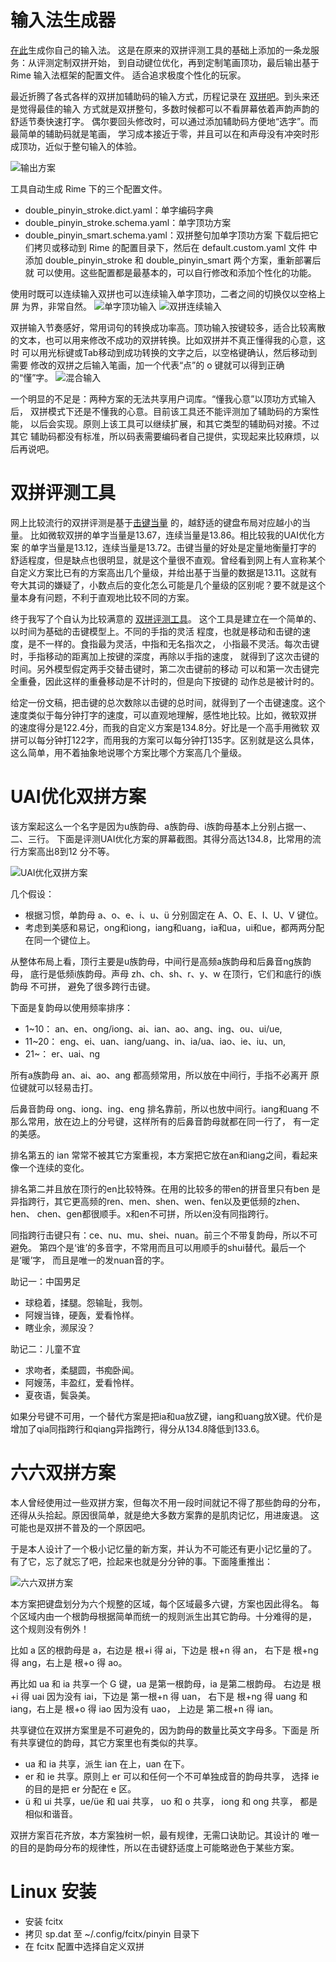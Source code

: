 # 输入法生成器

[在此](https://macroxue.github.io/shuangpin/eval.html)生成你自己的输入法。
这是在原来的双拼评测工具的基础上添加的一条龙服务：从评测定制双拼开始，
到自动键位优化，再到定制笔画顶功，最后输出基于 Rime 输入法框架的配置文件。
适合追求极度个性化的玩家。

最近折腾了各式各样的双拼加辅助码的输入方式，历程记录在
[双拼吧](https://tieba.baidu.com/p/6806794788)。到头来还是觉得最佳的输入
方式就是双拼整句，多数时候都可以不看屏幕依着声韵声韵的舒适节奏快速打字。
偶尔要回头修改时，可以通过添加辅助码方便地“选字”。而最简单的辅助码就是笔画，
学习成本接近于零，并且可以在和声母没有冲突时形成顶功，近似于整句输入的体验。

![输出方案](https://github.com/macroxue/shuangpin/blob/master/screenshots/exporter.png)

工具自动生成 Rime 下的三个配置文件。
 * double_pinyin_stroke.dict.yaml：单字编码字典
 * double_pinyin_stroke.schema.yaml：单字顶功方案
 * double_pinyin_smart.schema.yaml：双拼整句加单字顶功方案
下载后把它们拷贝或移动到 Rime 的配置目录下，然后在 default.custom.yaml 文件
中添加 double_pinyin_stroke 和 double_pinyin_smart 两个方案，重新部署后就
可以使用。这些配置都是最基本的，可以自行修改和添加个性化的功能。

使用时既可以连续输入双拼也可以连续输入单字顶功，二者之间的切换仅以空格上屏
为界，非常自然。
![单字顶功输入](https://github.com/macroxue/shuangpin/blob/master/screenshots/single_input.png)
![双拼连续输入](https://github.com/macroxue/shuangpin/blob/master/screenshots/double_input.png)

双拼输入节奏感好，常用词句的转换成功率高。顶功输入按键较多，适合比较离散
的文本，也可以用来修改不成功的双拼转换。比如双拼并不真正懂得我的心意，这时
可以用光标键或Tab移动到成功转换的文字之后，以空格键确认，然后移动到需要
修改的双拼之后输入笔画，加一个代表“点”的 o 键就可以得到正确的“懂”字。
![混合输入](https://github.com/macroxue/shuangpin/blob/master/screenshots/mixed_input.png)

一个明显的不足是：两种方案的无法共享用户词库。“懂我心意”以顶功方式输入后，
双拼模式下还是不懂我的心意。目前该工具还不能评测加了辅助码的方案性能，
以后会实现。原则上该工具可以继续扩展，和其它类型的辅助码对接。不过其它
辅助码都没有标准，所以码表需要编码者自己提供，实现起来比较麻烦，以后再说吧。

# 双拼评测工具

网上比较流行的双拼评测是基于[击键当量](https://tiansh.github.io/lqbz/sp/)
的，越舒适的键盘布局对应越小的当量。
比如微软双拼的单字当量是13.67，连续当量是13.86。相比较我的UAI优化方案
的单字当量是13.12，连续当量是13.72。击键当量的好处是定量地衡量打字的
舒适程度，但是缺点也很明显，就是这个量很不直观。曾经看到网上有人宣称某个
自定义方案比已有的方案高出几个量级，并给出基于当量的数据是13.11。这就有
夸大其词的嫌疑了，小数点后的变化怎么可能是几个量级的区别呢？要不就是这个
量本身有问题，不利于直观地比较不同的方案。

终于我写了个自认为比较满意的
[双拼评测工具](https://macroxue.github.io/shuangpin/eval.html)。
这个工具是建立在一个简单的、以时间为基础的击键模型上。不同的手指的灵活
程度，也就是移动和击键的速度，是不一样的。食指最为灵活，中指和无名指次之，
小指最不灵活。每次击键时，手指移动的距离加上按键的深度，再除以手指的速度，
就得到了这次击键的时间。另外模型假定两手交替击键时，第二次击键前的移动
可以和第一次击键完全重叠，因此这样的重叠移动是不计时的，但是向下按键的
动作总是被计时的。

给定一份文稿，把击键的总次数除以击键的总时间，就得到了一个击键速度。这个
速度类似于每分钟打字的速度，可以直观地理解，感性地比较。比如，微软双拼
的速度得分是122.4分，而我的自定义方案是134.8分。好比是一个高手用微软
双拼可以每分钟打122字，而用我的方案可以每分钟打135字。区别就是这么具体，
这么简单，用不着抽象地说哪个方案比哪个方案高几个量级。

# UAI优化双拼方案

该方案起这么一个名字是因为u族韵母、a族韵母、i族韵母基本上分别占据一、二、三行。
下面是评测UAI优化方案的屏幕截图。其得分高达134.8，比常用的流行方案高出8到12
分不等。

![UAI优化双拼方案](https://github.com/macroxue/shuangpin/blob/master/UAI优化/eval.png)

几个假设：
 * 根据习惯，单韵母 a、o、e、i、u、ü 分别固定在 A、O、E、I、U、V 键位。
 * 考虑到美感和易记，ong和iong，iang和uang，ia和ua，ui和ue，都两两分配
在同一个键位上。

从整体布局上看，顶行主要是u族韵母，中间行是高频a族韵母和后鼻音ng族韵母，
底行是低频i族韵母。声母 zh、ch、sh、r、y、w 在顶行，它们和底行的i族韵母
不可拼， 避免了很多跨行击键。

下面是复韵母以使用频率排序：
 * 1~10： an、en、ong/iong、ai、ian、ao、ang、ing、ou、ui/ue,
 * 11~20： eng、ei、uan、iang/uang、in、ia/ua、iao、ie、iu、un,
 * 21~：   er、uai、ng

所有a族韵母 an、ai、ao、ang 都高频常用，所以放在中间行，手指不必离开
原位键就可以轻易击打。

后鼻音韵母 ong、iong、ing、eng 排名靠前，所以也放中间行。iang和uang
不那么常用，放在边上的分号键，这样所有的后鼻音韵母就都在同一行了，
有一定的美感。

排名第五的 ian 常常不被其它方案重视，本方案把它放在an和iang之间，看起来
像一个连续的变化。

排名第二并且放在顶行的en比较特殊。在用的比较多的带en的拼音里只有ben
是异指跨行，其它更高频的ren、men、shen、wen、fen以及更低频的zhen、hen、
chen、gen都很顺手。x和en不可拼，所以en没有同指跨行。

同指跨行击键只有：ce、nu、mu、shei、nuan。前三个不带复韵母，所以不可避免。
第四个是‘谁’的多音字，不常用而且可以用顺手的shui替代。最后一个是‘暖’字，
而且是唯一的发nuan音的字。

助记一：中国男足
 * 球稳着，揉腿。怨输耻，我刎。
 * 阿嫂当锋，硬轰，爱看怜样。
 * 瞎业余，濒尿没？

助记二：儿童不宜
 * 求吻者，柔腿圆，书痴卧闻。
 * 阿嫂荡，丰盈红，爱看怜样。
 * 夏夜语，鬓袅美。

如果分号键不可用，一个替代方案是把ia和ua放Z键，iang和uang放X键。代价是
增加了qia同指跨行和qiang异指跨行，得分从134.8降低到133.6。

# 六六双拼方案

本人曾经使用过一些双拼方案，但每次不用一段时间就记不得了那些韵母的分布，
还得从头拾起。原因很简单，就是绝大多数方案靠的是肌肉记忆，用进废退。
这可能也是双拼不普及的一个原因吧。

于是本人设计了一个极小记忆量的新方案，并认为不可能还有更小记忆量的了。
有了它，忘了就忘了吧，捡起来也就是分分钟的事。下面隆重推出：

![六六双拼方案](https://github.com/macroxue/shuangpin/blob/master/66六六/scheme.jpg)

本方案把键盘划分为六个规整的区域，每个区域最多六键，方案也因此得名。
每个区域内由一个根韵母根据简单而统一的规则派生出其它韵母。十分难得的是，
这个规则没有例外！

比如 a 区的根韵母是 a，右边是 根+i 得 ai，下边是 根+n 得 an，
右下是 根+ng 得 ang，右上是 根+o 得 ao。

再比如 ua 和 ia 共享一个 G 键，ua 是第一根韵母，ia 是第二根韵母。
右边是 根+i 得 uai 因为没有 iai，下边是 第一根+n 得 uan，
右下是 根+ng 得 uang 和 iang，右上是 根+o 得 iao 因为没有 uao，
上边是 第二根+n 得 ian。

共享键位在双拼方案里是不可避免的，因为韵母的数量比英文字母多。下面是
所有共享键位的韵母，其它方案里也有类似的共享。

 * ua 和 ia 共享，派生 ian 在上，uan 在下。
 * er 和 ie 共享。原则上 er 可以和任何一个不可单独成音的韵母共享，
   选择 ie 的目的是把 er 分配在 e 区。
 * ü 和 ui 共享，ue/üe 和 uai 共享， uo 和 o 共享， iong 和 ong 共享，
   都是相似和谐音。

双拼方案百花齐放，本方案独树一帜，最有规律，无需口诀助记。其设计的
唯一的目的是韵母分布的规律性，所以在击键舒适度上可能略逊色于某些方案。

# Linux 安装

 * 安装 fcitx
 * 拷贝 sp.dat 至 ~/.config/fcitx/pinyin 目录下
 * 在 fcitx 配置中选择自定义双拼
